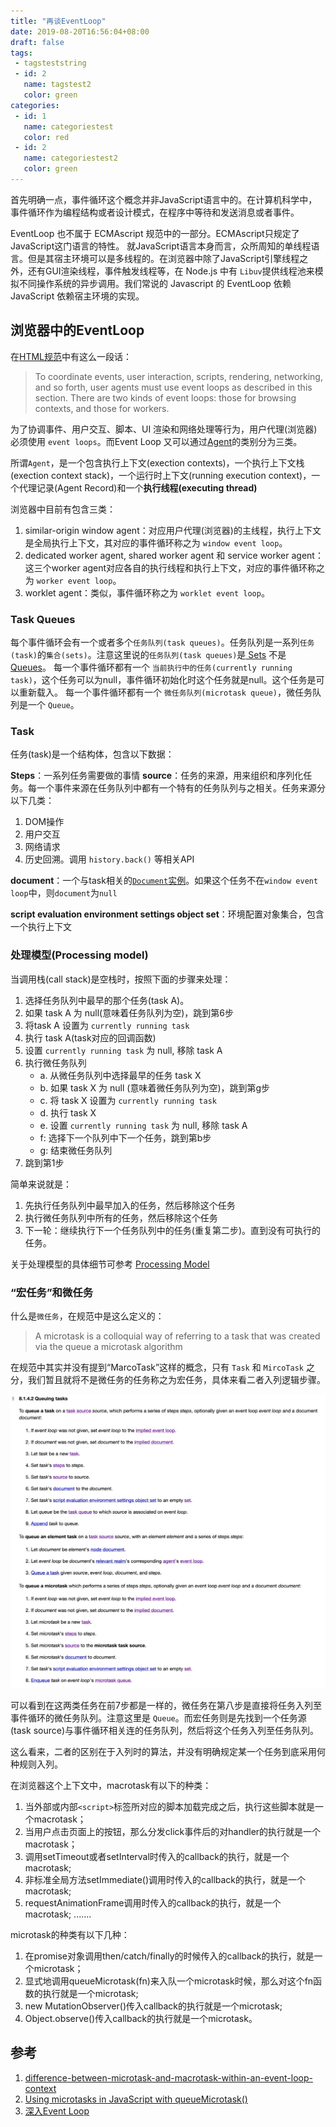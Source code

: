 ```yaml
---
title: "再谈EventLoop"
date: 2019-08-20T16:56:04+08:00
draft: false
tags: 
 - tagsteststring
 - id: 2
   name: tagstest2
   color: green
categories: 
 - id: 1
   name: categoriestest
   color: red
 - id: 2
   name: categoriestest2
   color: green
---
```


首先明确一点，事件循环这个概念并非JavaScript语言中的。在计算机科学中，事件循环作为编程结构或者设计模式，在程序中等待和发送消息或者事件。

EventLoop 也不属于 ECMAscript 规范中的一部分。ECMAscript只规定了JavaScript这门语言的特性。
就JavaScript语言本身而言，众所周知的单线程语言。但是其宿主环境可以是多线程的。在浏览器中除了JavaScript引擎线程之外，还有GUI渲染线程，事件触发线程等，在 Node.js 中有 `Libuv`提供线程池来模拟不同操作系统的异步调用。我们常说的 Javascript 的 EventLoop 依赖 JavaScript 依赖宿主环境的实现。

## 浏览器中的EventLoop

在[HTML规范](https://html.spec.whatwg.org/multipage/webappapis.html#event-loops)中有这么一段话：

> To coordinate events, user interaction, scripts, rendering, networking, and so forth, user agents must use event loops as described in this section. There are two kinds of event loops: those for browsing contexts, and those for workers.

为了协调事件、用户交互、脚本、UI 渲染和网络处理等行为，用户代理(浏览器)必须使用 `event loops`。而Event Loop 又可以通过[Agent](https://tc39.es/ecma262/#sec-agents)的类别分为三类。

所谓`Agent`，是一个包含执行上下文(exection contexts)，一个执行上下文栈(exection context stack)，一个运行时上下文(running execution context)，一个代理记录(Agent Record)和一个**执行线程(executing thread)**

浏览器中目前有包含三类：

1. similar-origin window agent：对应用户代理(浏览器)的主线程，执行上下文是全局执行上下文，其对应的事件循环称之为 `window event loop`。
2. dedicated worker agent, shared worker agent 和 service worker agent：这三个worker agent对应各自的执行线程和执行上下文，对应的事件循环称之为 `worker event loop`。
3. worklet agent：类似，事件循环称之为 `worklet event loop`。

### Task Queues

每个事件循环会有一个或者多个`任务队列(task queues)`。任务队列是一系列`任务(task)`的`集合(sets)`。注意这里说的`任务队列(task queues)`是[ Sets](https://infra.spec.whatwg.org/#sets) 不是 [Queues](https://infra.spec.whatwg.org/#queues)。
每一个事件循环都有一个 `当前执行中的任务(currently running task)`，这个任务可以为null，事件循环初始化时这个任务就是null。这个任务是可以重新载入。
每一个事件循环都有一个 `微任务队列(microtask queue)`，微任务队列是一个 `Queue`。


### Task

任务(task)是一个结构体，包含以下数据：

**Steps**：一系列任务需要做的事情
**source**：任务的来源，用来组织和序列化任务。每一个事件来源在任务队列中都有一个特有的任务队列与之相关。任务来源分以下几类：

1. DOM操作
2. 用户交互
3. 网络请求
4. 历史回溯。调用 `history.back()` 等相关API

**document**：一个与task相关的[`Document`实例](https://html.spec.whatwg.org/multipage/dom.html#document)。如果这个任务不在`window event loop`中，则`document`为`null`

**script evaluation environment settings object set**：环境配置对象集合，包含一个执行上下文


### 处理模型(Processing model)

当调用栈(call stack)是空栈时，按照下面的步骤来处理：

1. 选择任务队列中最早的那个任务(task A)。
2. 如果 task A 为 null(意味着任务队列为空)，跳到第6步
3. 将task A 设置为 `currently running task`
4. 执行 task A(task对应的回调函数)
5. 设置 `currently running task` 为 null, 移除 task A
6. 执行微任务队列
    * a. 从微任务队列中选择最早的任务 task X
    * b. 如果 task X 为 null (意味着微任务队列为空)，跳到第g步
    * c. 将 task X 设置为 `currently running task`
    * d. 执行 task X
    * e. 设置 `currently running task` 为 null, 移除 task A
    * f: 选择下一个队列中下一个任务，跳到第b步
    * g: 结束微任务队列
7. 跳到第1步

简单来说就是：

1. 先执行任务队列中最早加入的任务，然后移除这个任务
2. 执行微任务队列中所有的任务，然后移除这个任务
3. 下一轮：继续执行下一个任务队列中的任务(重复第二步)。直到没有可执行的任务。

关于处理模型的具体细节可参考 [Processing Model](https://html.spec.whatwg.org/multipage/webappapis.html#event-loop-processing-model)

### “宏任务”和微任务

什么是`微任务`，在规范中是这么定义的：

> A microtask is a colloquial way of referring to a task that was created via the queue a microtask algorithm

在规范中其实并没有提到“MarcoTask”这样的概念，只有 `Task` 和 `MircoTask` 之分，我们暂且就将不是微任务的任务称之为宏任务，具体来看二者入列逻辑步骤。

![Xnip2020-06-14_13-27-06.jpg](./images/Xnip2020-06-14_13-27-06.jpg)

可以看到在这两类任务在前7步都是一样的，微任务在第八步是直接将任务入列至事件循环的微任务队列。注意这里是 `Queue`。而宏任务则是先找到一个任务源(task source)与事件循环相关连的任务队列，然后将这个任务入列至任务队列。

这么看来，二者的区别在于入列时的算法，并没有明确规定某一个任务到底采用何种规则入列。

在浏览器这个上下文中，macrotask有以下的种类：

1. 当外部或内部`<script>`标签所对应的脚本加载完成之后，执行这些脚本就是一个macrotask；
2. 当用户点击页面上的按钮，那么分发click事件后的对handler的执行就是一个macrotask；
3. 调用setTimeout或者setInterval时传入的callback的执行，就是一个macrotask;
4. 非标准全局方法setImmediate()调用时传入的callback的执行，就是一个macrotask;
5. requestAnimationFrame调用时传入的callback的执行，就是一个macrotask;
.......

microtask的种类有以下几种：

1. 在promise对象调用then/catch/finally的时候传入的callback的执行，就是一个microtask；
2. 显式地调用queueMicrotask(fn)来入队一个microtask时候，那么对这个fn函数的执行就是一个microtask;
3. new MutationObserver()传入callback的执行就是一个microtask;
4. Object.observe()传入callback的执行就是一个microtask。


## 参考

1. [difference-between-microtask-and-macrotask-within-an-event-loop-context](https://stackoverflow.com/questions/25915634/difference-between-microtask-and-macrotask-within-an-event-loop-context#)
2. [Using microtasks in JavaScript with queueMicrotask()](https://developer.mozilla.org/en-US/docs/Web/API/HTML_DOM_API/Microtask_guide)
3. [深入Event Loop](https://my.oschina.net/u/4357381/blog/4267179)
